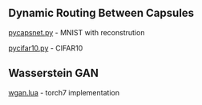 ## Dynamic Routing Between Capsules
[pycapsnet.py](https://github.com/ugoffugoff/ugoff/blob/master/pycapsnet.py) - MNIST with reconstrution

[pycifar10.py](https://github.com/ugoffugoff/ugoff/blob/master/pycifar10.py) - CIFAR10

## Wasserstein GAN 
[wgan.lua](https://github.com/ugoffugoff/ugoff/blob/master/torch7/wgan.lua) - torch7 implementation
